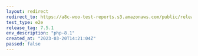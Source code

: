 ```yaml
---
layout: redirect
redirect_to: https://a8c-woo-test-reports.s3.amazonaws.com/public/release/7.5.1/php-8.1/e2e/index.html
test_type: e2e
release_tag: 7.5.1
env_description: "php-8.1"
created_at: "2023-03-20T14:21:04Z"
passed: false
---
```

